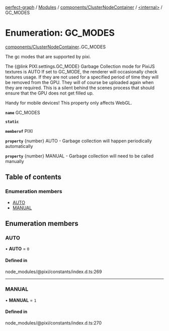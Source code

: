 [perfect-graph](../README.md) / [Modules](../modules.md) / [components/ClusterNodeContainer](../modules/components_ClusterNodeContainer.md) / [<internal\>](../modules/components_ClusterNodeContainer._internal_.md) / GC\_MODES

# Enumeration: GC\_MODES

[components/ClusterNodeContainer](../modules/components_ClusterNodeContainer.md).[<internal>](../modules/components_ClusterNodeContainer._internal_.md).GC_MODES

The gc modes that are supported by pixi.

The {@link PIXI.settings.GC_MODE} Garbage Collection mode for PixiJS textures is AUTO
If set to GC_MODE, the renderer will occasionally check textures usage. If they are not
used for a specified period of time they will be removed from the GPU. They will of course
be uploaded again when they are required. This is a silent behind the scenes process that
should ensure that the GPU does not  get filled up.

Handy for mobile devices!
This property only affects WebGL.

**`name`** GC_MODES

**`static`**

**`memberof`** PIXI

**`property`** {number} AUTO - Garbage collection will happen periodically automatically

**`property`** {number} MANUAL - Garbage collection will need to be called manually

## Table of contents

### Enumeration members

- [AUTO](components_ClusterNodeContainer._internal_.GC_MODES.md#auto)
- [MANUAL](components_ClusterNodeContainer._internal_.GC_MODES.md#manual)

## Enumeration members

### AUTO

• **AUTO** = `0`

#### Defined in

node_modules/@pixi/constants/index.d.ts:269

___

### MANUAL

• **MANUAL** = `1`

#### Defined in

node_modules/@pixi/constants/index.d.ts:270
